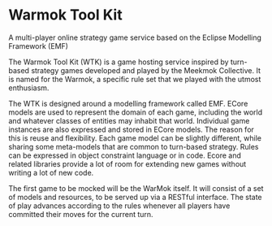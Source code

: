 Warmok Tool Kit
===============

A multi-player online strategy game service based on the Eclipse Modelling Framework (EMF)

The Warmok Tool Kit (WTK) is a game hosting service inspired by turn-based strategy games developed and played by the Meekmok Collective. It is named for the Warmok, a specific rule set that we played with the utmost enthusiasm.

The WTK is designed around a modelling framework called EMF. ECore models are used to represent the domain of each game, including the world and whatever classes of entities may inhabit that world. Individual game instances are also expressed and stored in ECore models. The reason for this is reuse and flexibility. Each game model can be slightly different, while sharing some meta-models that are common to turn-based strategy. Rules can be expressed in object constraint language or in code. Ecore and related libraries provide a lot of room for extending new games without writing a lot of new code.

The first game to be mocked will be the WarMok itself. It will consist of a set of models and resources, to be served up via a RESTful interface. The state of play advances according to the rules whenever all players have committed their moves for the current turn.